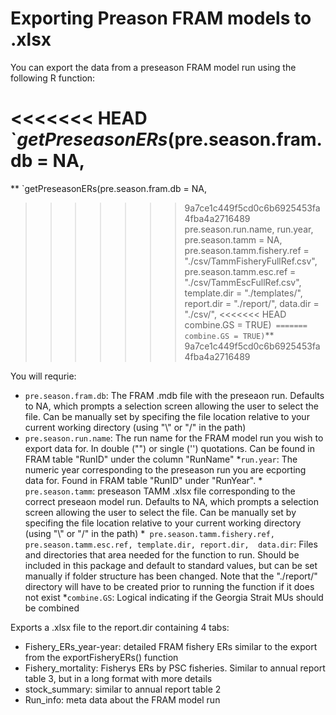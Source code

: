 # Exporting Preason FRAM models to .xlsx

You can export the data from a preseason FRAM model run using the following R function:

<<<<<<< HEAD
 `*getPreseasonERs*(pre.season.fram.db = NA,
=======
** `getPreseasonERs(pre.season.fram.db = NA,
>>>>>>> 9a7ce1c449f5cd0c6b6925453fa4fba4a2716489
                   pre.season.run.name,
                   run.year,
                   pre.season.tamm = NA,
                   pre.season.tamm.fishery.ref = "./csv/TammFisheryFullRef.csv",
                   pre.season.tamm.esc.ref = "./csv/TammEscFullRef.csv",
                   template.dir = "./templates/",
                   report.dir = "./report/",
                   data.dir = "./csv/",
<<<<<<< HEAD
                   combine.GS = TRUE)`
=======
                   combine.GS = TRUE)`**
>>>>>>> 9a7ce1c449f5cd0c6b6925453fa4fba4a2716489

                        
You will requrie:
*  `pre.season.fram.db`: The FRAM .mdb file with the preseaon run.  Defaults to NA, which prompts a selection screen allowing the user to select the file.  Can be manually set by specifing the file location relative to your current working directory (using "\\" or "/" in the path)
* `pre.season.run.name`: The run name for the FRAM model run you wish to export data for.  In double ("") or single ('') quotations. Can be found in FRAM table "RunID" under the column "RunName"
*`run.year`: The numeric year corresponding to the preseason run you are ecporting data for.  Found in FRAM table "RunID" under "RunYear".
*` pre.season.tamm`: preseason TAMM .xlsx file corresponding to the correct preseaon model run. Defaults to NA, which prompts a selection screen allowing the user to select the file.  Can be manually set by specifing the file location relative to your current working directory (using "\\" or "/" in the path) 
*` pre.season.tamm.fishery.ref, pre.season.tamm.esc.ref, template.dir, report.dir,  data.dir`: Files and directories that area needed for the function to run.  Should be included in this package and default to standard values, but can be set manually if folder structure has been changed.  Note that the "./report/" directory will have to be created prior to running the function if it does not exist
*`combine.GS`: Logical indicating if the Georgia Strait MUs should be combined  


Exports a .xlsx file to the report.dir containing 4 tabs:
* Fishery_ERs_year-year: detailed FRAM fishery ERs similar to the export from the exportFisheryERs() function
* Fishery_mortality: Fisherys ERs by PSC fisheries.  Similar to annual report table 3, but in a long format with more details
* stock_summary: similar to annual report table 2
* Run_info: meta data about the FRAM model run

